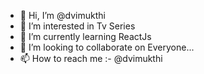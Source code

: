 - 👋 Hi, I’m @dvimukthi
- 👀 I’m interested in Tv Series
- 🌱 I’m currently learning ReactJs
- 💞️ I’m looking to collaborate on Everyone...
- 📫 How to reach me :- @dvimukthi

<!---
dvimukthi/dvimukthi is a ✨ special ✨ repository because its `README.md` (this file) appears on your GitHub profile.
You can click the Preview link to take a look at your changes.
--->
